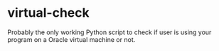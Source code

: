 # virtual-check
Probably the only working Python script to check if user is using your program on a Oracle virtual machine or not.
